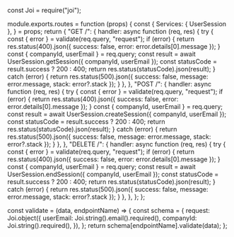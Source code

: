 const Joi = require("joi");

module.exports.routes = function (props) {
	const {
		Services: { UserSession },
	} = props;
	return {
		"GET /": {
			handler: async function (req, res) {
				try {
					const { error } = validate(req.query, "request");
					if (error) {
						return res.status(400).json({ success: false, error: error.details[0].message });
					}
					const { companyId, userEmail } = req.query;
					const result = await UserSession.getSession({ companyId, userEmail });
					const statusCode = result.success ? 200 : 400;
					return res.status(statusCode).json(result);
				} catch (error) {
					return res.status(500).json({ success: false, message: error.message, stack: error?.stack });
				}
			},
		},
		"POST /": {
			handler: async function (req, res) {
				try {
					const { error } = validate(req.query, "request");
					if (error) {
						return res.status(400).json({ success: false, error: error.details[0].message });
					}
					const { companyId, userEmail } = req.query;
					const result = await UserSession.createSession({ companyId, userEmail });
					const statusCode = result.success ? 200 : 400;
					return res.status(statusCode).json(result);
				} catch (error) {
					return res.status(500).json({ success: false, message: error.message, stack: error?.stack });
				}
			},
		},
		"DELETE /": {
			handler: async function (req, res) {
				try {
					const { error } = validate(req.query, "request");
					if (error) {
						return res.status(400).json({ success: false, error: error.details[0].message });
					}
					const { companyId, userEmail } = req.query;
					const result = await UserSession.endSession({ companyId, userEmail });
					const statusCode = result.success ? 200 : 400;
					return res.status(statusCode).json(result);
				} catch (error) {
					return res.status(500).json({ success: false, message: error.message, stack: error?.stack });
				}
			},
		},
	};
};

const validate = (data, endpointName) => {
	const schema = {
		request: Joi.object({
			userEmail: Joi.string().email().required(),
			companyId: Joi.string().required(),
		}),
	};
	return schema[endpointName].validate(data);
};
